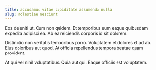 ```yaml
---
title: accusamus vitae cupiditate assumenda nulla
slug: molestiae nesciunt
---
```


Eos deleniti ut. Cum non quidem. Et temporibus eum eaque quibusdam expedita adipisci ea. Ab ea reiciendis corporis id sit dolorem.

Distinctio non veritatis temporibus porro. Voluptatem et dolores et ad ab. Eius doloribus aut quod. At officia repellendus tempora beatae quam provident.

At qui vel nihil voluptatibus. Quia aut qui. Eaque officiis est voluptatem.
